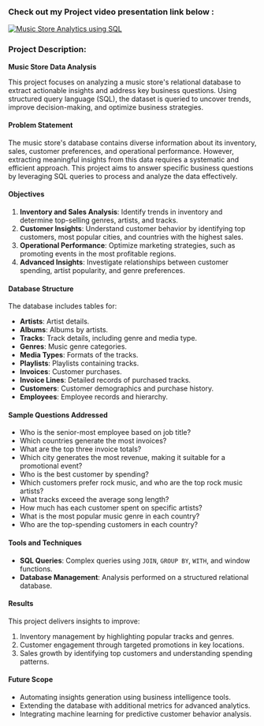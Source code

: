 ### Check out my Project video presentation link below : 

[![Music Store Analytics using SQL](https://i9.ytimg.com/vi_webp/aDljtRtF4b8/mqdefault.webp?v=677d5b15&sqp=CIy09bsG&rs=AOn4CLBwiiRDhWb-Dkiy2eUeKpYs0oKsZg)](https://www.youtube.com/embed/aDljtRtF4b8?si=OKy8lm2Xw7YGllpl) </br>




### Project Description:

**Music Store Data Analysis**

This project focuses on analyzing a music store's relational database to extract actionable insights and address key business questions. Using structured query language (SQL), the dataset is queried to uncover trends, improve decision-making, and optimize business strategies. 

#### **Problem Statement**
The music store's database contains diverse information about its inventory, sales, customer preferences, and operational performance. However, extracting meaningful insights from this data requires a systematic and efficient approach. This project aims to answer specific business questions by leveraging SQL queries to process and analyze the data effectively.

#### **Objectives**
1. **Inventory and Sales Analysis**: Identify trends in inventory and determine top-selling genres, artists, and tracks.
2. **Customer Insights**: Understand customer behavior by identifying top customers, most popular cities, and countries with the highest sales.
3. **Operational Performance**: Optimize marketing strategies, such as promoting events in the most profitable regions.
4. **Advanced Insights**: Investigate relationships between customer spending, artist popularity, and genre preferences.

#### **Database Structure**
The database includes tables for:
- **Artists**: Artist details.
- **Albums**: Albums by artists.
- **Tracks**: Track details, including genre and media type.
- **Genres**: Music genre categories.
- **Media Types**: Formats of the tracks.
- **Playlists**: Playlists containing tracks.
- **Invoices**: Customer purchases.
- **Invoice Lines**: Detailed records of purchased tracks.
- **Customers**: Customer demographics and purchase history.
- **Employees**: Employee records and hierarchy.

#### **Sample Questions Addressed**
- Who is the senior-most employee based on job title?
- Which countries generate the most invoices?
- What are the top three invoice totals?
- Which city generates the most revenue, making it suitable for a promotional event?
- Who is the best customer by spending?
- Which customers prefer rock music, and who are the top rock music artists?
- What tracks exceed the average song length?
- How much has each customer spent on specific artists?
- What is the most popular music genre in each country?
- Who are the top-spending customers in each country?

#### **Tools and Techniques**
- **SQL Queries**: Complex queries using `JOIN`, `GROUP BY`, `WITH`, and window functions.
- **Database Management**: Analysis performed on a structured relational database.

#### **Results**
This project delivers insights to improve:
1. Inventory management by highlighting popular tracks and genres.
2. Customer engagement through targeted promotions in key locations.
3. Sales growth by identifying top customers and understanding spending patterns.

#### **Future Scope**
- Automating insights generation using business intelligence tools.
- Extending the database with additional metrics for advanced analytics.
- Integrating machine learning for predictive customer behavior analysis. 
